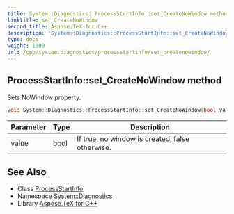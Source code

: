 ```yaml
---
title: System::Diagnostics::ProcessStartInfo::set_CreateNoWindow method
linktitle: set_CreateNoWindow
second_title: Aspose.TeX for C++
description: 'System::Diagnostics::ProcessStartInfo::set_CreateNoWindow method. Sets NoWindow property in C++.'
type: docs
weight: 1300
url: /cpp/system.diagnostics/processstartinfo/set_createnowindow/
---
```

## ProcessStartInfo::set_CreateNoWindow method


Sets NoWindow property.

```cpp
void System::Diagnostics::ProcessStartInfo::set_CreateNoWindow(bool value)
```


| Parameter | Type | Description |
| --- | --- | --- |
| value | bool | If true, no window is created, false otherwise. |

## See Also

* Class [ProcessStartInfo](../)
* Namespace [System::Diagnostics](../../)
* Library [Aspose.TeX for C++](../../../)
